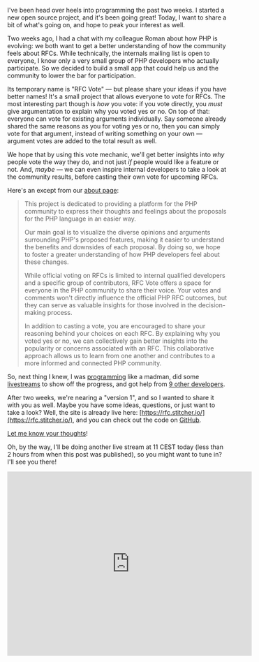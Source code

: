 I've been head over heels into programming the past two weeks. I started a new open source project, and it's been going great! Today, I want to share a bit of what's going on, and hope to peak your interest as well.

Two weeks ago, I had a chat with my colleague Roman about how PHP is evolving: we both want to get a better understanding of how the community feels about RFCs. While technically, the internals mailing list is open to everyone, I know only a very small group of PHP developers who actually participate. So we decided to build a small app that could help us and the community to lower the bar for participation.

Its temporary name is "RFC Vote" — but please share your ideas if you have better names! It's a small project that allows everyone to vote for RFCs. The most interesting part though is _how_ you vote: if you vote directly, you _must_ give argumentation to explain why you voted yes or no. On top of that: everyone can vote for existing arguments individually. Say someone already shared the same reasons as you for voting yes or no, then you can simply vote for that argument, instead of writing something on your own — argument votes are added to the total result as well. 

We hope that by using this vote mechanic, we'll get better insights into _why_ people vote the way they do, and not just _if_ people would like a feature or not. And, _maybe_ — we can even inspire internal developers to take a look at the community results, before casting their own vote for upcoming RFCs.

Here's an except from our [about page](https://rfc.stitcher.io/about):

> This project is dedicated to providing a platform for the PHP community to express their thoughts and feelings about the proposals for the PHP language in an easier way.
>
> Our main goal is to visualize the diverse opinions and arguments surrounding PHP's proposed features, making it easier to understand the benefits and downsides of each proposal. By doing so, we hope to foster a greater understanding of how PHP developers feel about these changes.
>
> While official voting on RFCs is limited to internal qualified developers and a specific group of contributors, RFC Vote offers a space for everyone in the PHP community to share their voice. Your votes and comments won't directly influence the official PHP RFC outcomes, but they can serve as valuable insights for those involved in the decision-making process.
>
> In addition to casting a vote, you are encouraged to share your reasoning behind your choices on each RFC. By explaining why you voted yes or no, we can collectively gain better insights into the popularity or concerns associated with an RFC. This collaborative approach allows us to learn from one another and contributes to a more informed and connected PHP community.

So, next thing I knew, I was [programming](https://github.com/brendt/rfc-vote) like a madman, did some [livestreams](https://www.youtube.com/playlist?list=PL0bgkxUS9EaLguM2puiMD-NiiV6r5b8RY) to show off the progress, and got help from [9 other developers](https://github.com/brendt/rfc-vote/graphs/contributors). 

After two weeks, we're nearing a "version 1", and so I wanted to share it with you as well. Maybe you have some ideas, questions, or just want to take a look? Well, the site is already live here: [https://rfc.stitcher.io/](https://rfc.stitcher.io/), and you can check out the code on [GitHub](https://github.com/brendt/rfc-vote). 

[Let me know your thoughts](mailto:brendt@stitcher.io)! 

Oh, by the way, I'll be doing another live stream at 11 CEST today (less than 2 hours from when this post was published), so you might want to tune in? I'll see you there!

<iframe width="560" height="422" src="https://www.youtube.com/embed/pUJ0oES1nYg" title="YouTube video player" frameborder="0" allow="accelerometer; autoplay; clipboard-write; encrypted-media; gyroscope; picture-in-picture" allowfullscreen></iframe>